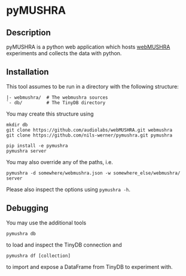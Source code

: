pyMUSHRA
========

Description
-----------

pyMUSHRA is a python web application which hosts [webMUSHRA](https://github.com/audiolabs/webMUSHRA) experiments
and collects the data with python.

Installation
------------

This tool assumes to be run in a directory with the following structure:

    |- webmushra/  # The webmushra sources
    `- db/         # The TinyDB directory


You may create this structure using

    mkdir db
    git clone https://github.com/audiolabs/webMUSHRA.git webmushra
    git clone https://github.com/nils-werner/pymushra.git pymushra

    pip install -e pymushra
    pymushra server

You may also override any of the paths, i.e.

    pymushra -d somewhere/webmushra.json -w somewhere_else/webmushra/ server

Please also inspect the options using `pymushra -h`.


Debugging
---------

You may use the additional tools

    pymushra db

to load and inspect the TinyDB connection and

    pymushra df [collection]

to import and expose a DataFrame from TinyDB to experiment with.

